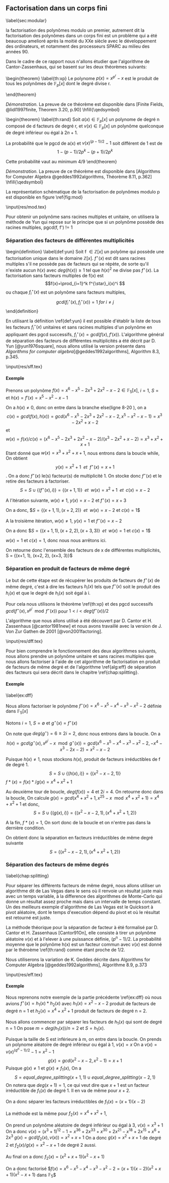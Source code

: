 ## Factorisation dans un corps fini
\label{sec:modular}

la factorisation des polynômes modulo un premier, autrement dit la factorisation des polynômes dans un corps fini
est un problème qui a été beaucoup
amelioré après la moitié du XXe siècle avec le développement des ordinateurs, et notamment des processeurs SPARC
au milieu des années 90. 

Dans le cadre de ce rapport nous n'allons étudier que l'algorithme de Cantor-Zassenhaus, qui se basent sur les deux
théorèmes suivants:

\begin{theorem}
\label{th:xp}
Le polynome $p(x) = x^{p^r} - x$ est le produit de tous les polynômes de $\mathbb{F}_p[x]$ dont le degré divise r.

\end{theorem}

_Démonstration._ La preuve de ce théorème est disponible dans [Finite Fields, @lidl1997finite, Theorem 3.20, p.90]
\hfill{\qedsymbol}

\begin{theorem}
\label{th:rand}
Soit $a(x)\in \mathbb{F}_p[x]$ un polynome de degré n composé de d facteurs de degré r, 
et $v(x)\in \mathbb{F}_p[x]$ un polynôme quelconque de degré inférieur ou égal à $2n+1$.

La probabilité que le pgcd de a(x) et $v(x)^{(p-1)/2} - 1$ soit différent de 1 est de
$$1 - {(p-1)/2p}^k - {(p+1)/2p}^k$$

Cette probabilité vaut au minimum 4/9
\end{theorem}

_Démonstration._ La preuve de ce théorème est disponible dans
[Algorithms for Computer Algebra @geddes1992algorithms, Théorème 8.11, p.362] \hfill{\qedsymbol}

La représentation schématique de la factorisation de polynômes modulo p est disponible en figure \ref{fig:mod}

\input{res/mod.tex}

Pour obtenir un polynôme sans racines multiples et unitaire, on utilisera la méthode de Yun qui repose sur le principe que
si un polynôme possède des racines multiples, pgcd(f, f') != 1

### Séparation des facteurs de différentes multiplicités

\begin{definition}
\label{def:yun}
Soit f $\in \mathbb{Z}[x]$ un polyôme qui possède une factorisation unique dans le domaine $\mathbb{Z}[x]$. $f^{\star}(x)$ est dit sans racines multiples
s'il ne possède pas de facteurs qui se répète, de sorte qu'il n'existe aucun $h(x)$ avec $deg(h(x)) \geq 1$ tel que $h(x)^2$ ne divise pas $f^{\star}(x)$.
La factorisation sans facteurs multiples de f(x) est
$$f(x)=\prod_{i=1}^k f^{\star}_i(x)^i $$
ou chaque $f^{\star}_i(x)$ est un polynôme sans facteurs multiples,
$$gcd(f^{\star}_i(x), f^{\star}_j(x)) = 1 \; for \; i \neq j $$
\end{definition}


En utilisant la définition \ref{def:yun} il est possible d'établir la liste de tous les facteurs $f^{\star}_i(x)$ unitaires et sans racines multiples
d'un polynôme en appliquant des pgcd successifs, $f^{\star}_i(x)=gcd(f(x), f'(x))$. L'algorithme général de séparation des facteurs de différentes
multiplicités a été décrit par D. Yun [@yun1976square], nous allons utilisé la version présente dans _Algorithms for computer algebra_[@geddes1992algorithms], Algorithm 8.3, p.345.

\input{res/sff.tex}

#### Exemple

Prenons un polynôme $f(x) = x^6 - x^5 - 2x^3 + 2x^2 - x - 2 \in \mathbb{F}_5[x]$,
 $i=1$, $S = {}$ et $h(x) = f'(x) = x^5 - x^2 - x - 1$

On a $h(x) \neq 0$, donc on entre dans la branche else(ligne 8-20 ), on a
$$c(x) = gcd(f(x), h(x)) = gcd(x^6 - x^5 - 2x^3 + 2x^2 - x - 2, x^5 - x^2 - x - 1) = x^3 - 2x^2 + x - 2$$
et
$$w(x) = f(x) / c(x) = (x^6 - x^5 - 2x^3 + 2x^2 - x - 2)/(x^3 - 2x^2 + x - 2) = x^3 + x^2 + x + 1$$
Etant donné que $w(x) = x^3 + x^2 + x + 1$, nous entrons dans la boucle while,
On obtient $$y(x) = x^2 + 1\;\ et\;\ f^{\star}(x) = x + 1$$.
On a donc $f^{\star}(x)$ le(s) facteur(s) de multiplicité 1. On stocke donc $f^{\star}(x)$ et le retire des facteurs à factoriser.
$$S = S \cup \{(f^{\star}(x), i)\} = \{(x + 1, 1)\} \;\;et\;\; w(x) = x^2 + 1\;\; et\;\; c(x) = x - 2 $$

A l'itération suivante, $w(x) \neq 1$, 
$y(x) = x - 2$ et $f^{\star}(x) = x + 3$

On a donc,
$$S = \{(x+1, 1), (x+2, 2)\} \;\;et\;\; w(x) = x - 2$ et $c(x) =1$$

A la troisième itération, $w(x) \neq 1$,
$y(x) = 1$ et $f^{\star}(x) = x - 2$

On a donc
$$S = \{(x+1, 1), (x+2, 2), (x+3, 3)\} \;\; et \;\; w(x) = 1$  et $c(x) = 1$$

$w(x) = 1$ et $c(x) = 1$, donc nous nous arrêtons ici.

On retourne donc l'ensemble des facteurs de x de différentes multiplicités,
S = \{(x+1, 1), (x+2, 2), (x+3, 3)\}$


### Séparation en produit de facteurs de même degré

Le but de cette étape est de récupérer les produits de facteurs de $f^{\star}(x)$ de même degré, c'est à dire
les facteurs $h_i(x)$ tels que $f^{\star}(x)$ soit le produit des $h_i(x)$ et que le degré de $h_i(x)$ soit
égal à i.

Pour cela nous utilisons le théorème \ref{th:xp} et des pgcd successifs $gcd(f^{\star}(x), x^{p^i} \mod f^{\star}(x))$ pour 
$1 < i < deg(f^{\star}(x))/2$ 

L'algorithme que nous allons utilisé a été découvert par D. Cantor et H. Zassenhaus [@cantor1981new] et nous avons travaillé avec la version
de J. Von Zur Gathen de 2001 [@von2001factoring].

\input{res/dff.tex}

Pour bien comprendre le fonctionnement des deux algorithmes suivants, nous allons prendre un polynôme unitaire et sans racines
multiples que nous allons factoriser à l'aide de cet algorithme de factorisation en produit de facteurs de même degré
et de l'algorithme \ref{alg:eff} de séparation des facteurs qui sera décrit dans le chapitre \ref{chap:splitting}.

#### Exemple
\label{ex:dff}

Nous allons factoriser le polynôme $f^{\star}(x) = x^6-x^5-x^4-x^3-x^2-2$ définie dans $\mathbb{F}_5[x]$

Notons $i =1$, $S = \emptyset$ et $g^{\star}(x)=f^{\star}(x)$

On note que $deg(g^{\star}) = 6 \geq 2i = 2$, donc nous entrons dans la boucle.
On a
$$h(x) = gcd(g^{\star}(x), x^{p^i} - x \mod g^{\star}(x))
= gcd(x^6-x^5-x^4-x^3-x^2-2, -x^4-x^3-2x-2) = x^2-x-2$$

Puisque $h(x) \neq 1$, nous stockons $h(x)$, produit de facteurs irréductibles de f de degré 1.
$$S = S \cup \{(h(x), i)\} = \{(x^2-x-2, 1)\}$$
$f*(x)=f(x)*/g(x) = x^4+x^2+1$

Au deuxième tour de boucle, $deg(f(x)) = 4$ et $2i = 4$. On retourne donc dans la boucle,
On calcule
$g(x) = gcd(x^4+x^2+1, x^25-x \mod x^4+x^2+1) = x^4+x^2+1$
et donc,
$$S = S \cup \{(g(x), i)\} = \{(x^2-x-2, 1), (x^4+x^2+1, 2)\}$$

A la fin, $f*(x) = 1$, On sort donc de la boucle et on n'entre pas dans la dernière condition.

On obtient donc la séparation en facteurs irréductibles de même degré suivante $$S = \{(x^2-x-2, 1), (x^4+x^2+1, 2)\}$$


### Séparation des facteurs de même degrés
\label{chap:splitting}

Pour séparer les différents facteurs de même degré, nous allons utiliser un algorithme dit de Las Vegas dans le sens
où il renvoie un résultat juste mais avec un temps variable, à la difference des algorithmes de Monte-Carlo qui donne un résultat assez proche mais dans
un intervalle de temps constant. Un des meilleurs exemple d'algorithme de Las Vegas est le Quicksort à pivot aléatoire, dont le temps d'execution dépend
du pivot et où le résultat est retourné est juste.

La méthode théorique pour la séparation de facteur à été formalisé par D. Cantor et H. Zassenhaus [Cantor91On], elle consiste
à tirer un polynôme aléatoire $v(x)$ et à l'elever à une puissance définie, $(p^n-1)/2$. La probabilité moyenne que le polynôme h(x) est un facteur
commun avec $v(x)$ est donné par le théroème \ref{th:rand} comme étant proche de 1/2.

Nous utiliserons la variation de K. Geddes décrite dans 
Algorithms for Computer Algebra [@geddes1992algorithms], Algorithme 8.9, p.373

\input{res/eff.tex}

#### Exemple

Nous reprenons notre exemple de la partie précédente \ref{ex:dff} où nous avions
$f^{\star}(x) = h_1(x)*h_2(x)$ avec $h_1(x) = x^2-x-2$ produit de facteurs de degré n = 1
et $h_2(x) = x^4+x^2+1$ produit de facteurs de degré n = 2.

Nous allons commencer par séparer les facteurs de $h_1(x)$ qui sont de degré n = 1
On pose $m = deg(h_1(x))/n = 2$ et $S = {h_1(x)}$.

Puisque la taille de S est inférieure à m, on entre dans la boucle.
On prends un polynome aléatoire de degré inférieur ou égal à 1, $v(x) = x$
On a $v(x) = v(x)^{(q^n-1)/2}-1 = x^2 - 1$
$$g(x) = gcd(x^2-x-2, x^2-1) = x+1$$
Puisque $g(x) \neq 1$ et $g(x) \neq f_1(x)$,
On a $$S = equal\_degree\_splitting(x+1, 1) \cup equal\_degree\_splitting(x-2, 1)$$
On notera que $deg(x+1) = 1$, ce qui veut dire que $x+1$ est un facteur irréductible de $f_1(x)$ de degré 1.
Il en va de même pour $x+2$.

On a donc séparer les facteurs irréductibles de $f_1(x) = (x+1)(x-2)$

La méthode est la même pour $f_2(x) = x^4+x^2+1$,

On prend un polynôme aléatoire de degré inférieur ou égal à 3, $v(x) = x^3 + 1$
On a donc $v(x) = (x^3+1)^12-1 = x^36+2x^33+x^30+2x^21-x^18+2x^15+x^6+2x^3$
$g(x) = gcd(f_2(x), v(x)) = x^2+x+1$
On a donc $g(x)=x^2+x+1$ de degré 2 et $f_2(x)/g(x) = x^2-x+1$ de degré 2 aussi.

Au final on a donc $f_2(x)=(x^2+x+1)(x^2-x+1)$

On a donc factorisé $$f(x)=x^6-x^5-x^4-x^3-x^2-2 = (x+1)(x-2)(x^2+x+1)(x^2-x+1)$ dans $\mathbb{F}_5$$

